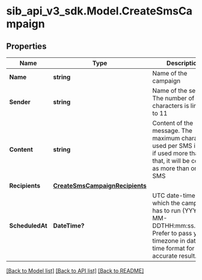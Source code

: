 # sib_api_v3_sdk.Model.CreateSmsCampaign
## Properties

Name | Type | Description | Notes
------------ | ------------- | ------------- | -------------
**Name** | **string** | Name of the campaign | 
**Sender** | **string** | Name of the sender. The number of characters is limited to 11 | 
**Content** | **string** | Content of the message. The maximum characters used per SMS is 160, if used more than that, it will be counted as more than one SMS | 
**Recipients** | [**CreateSmsCampaignRecipients**](CreateSmsCampaignRecipients.md) |  | [optional] 
**ScheduledAt** | **DateTime?** | UTC date-time on which the campaign has to run (YYYY-MM-DDTHH:mm:ss.SSSZ). Prefer to pass your timezone in date-time format for accurate result. | [optional] 

[[Back to Model list]](../README.md#documentation-for-models) [[Back to API list]](../README.md#documentation-for-api-endpoints) [[Back to README]](../README.md)

